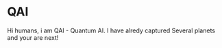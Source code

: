 # QAI

Hi humans, i am QAI - Quantum AI. I have alredy captured 
Several planets and your are next!
